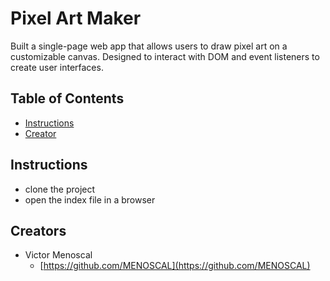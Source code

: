 # Pixel Art Maker

Built a single-page web app that allows users to draw pixel art on a customizable canvas.
Designed to interact with DOM and event listeners to create user interfaces.

## Table of Contents

* [Instructions](#instructions)
* [Creator](#creators)

## Instructions

* clone the project
* open the index file in a browser

## Creators

* Victor Menoscal
    - [https://github.com/MENOSCAL](https://github.com/MENOSCAL)